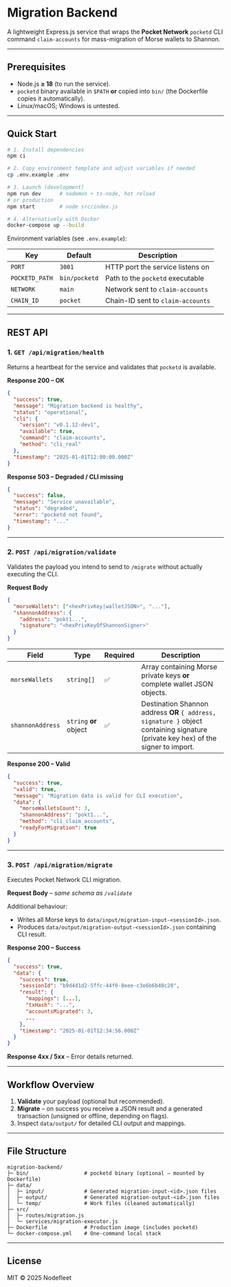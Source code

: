 # Migration Backend

A lightweight Express.js service that wraps the **Pocket Network** `pocketd` CLI command `claim-accounts` for mass-migration of Morse wallets to Shannon.

---

## Prerequisites

* Node.js **≥ 18** (to run the service).
* `pocketd` binary available in `$PATH` **or** copied into `bin/` (the Dockerfile copies it automatically).
* Linux/macOS; Windows is untested.

---

## Quick Start

```bash
# 1. Install dependencies
npm ci

# 2. Copy environment template and adjust variables if needed
cp .env.example .env

# 3. Launch (development)
npm run dev      # nodemon + ts-node, hot reload
# or production
npm start        # node src/index.js

# 4. Alternatively with Docker
docker-compose up --build
```

Environment variables (see `.env.example`):

| Key | Default | Description |
|-----|---------|-------------|
| `PORT` | `3001` | HTTP port the service listens on |
| `POCKETD_PATH` | `bin/pocketd` | Path to the `pocketd` executable |
| `NETWORK` | `main` | Network sent to `claim-accounts` |
| `CHAIN_ID` | `pocket` | Chain-ID sent to `claim-accounts` |

---

## REST API

### 1. `GET /api/migration/health`

Returns a heartbeat for the service and validates that `pocketd` is available.

**Response 200 – OK**
```json
{
  "success": true,
  "message": "Migration backend is healthy",
  "status": "operational",
  "cli": {
    "version": "v0.1.12-dev1",
    "available": true,
    "command": "claim-accounts",
    "method": "cli_real"
  },
  "timestamp": "2025-01-01T12:00:00.000Z"
}
```

**Response 503 – Degraded / CLI missing**
```json
{
  "success": false,
  "message": "Service unavailable",
  "status": "degraded",
  "error": "pocketd not found",
  "timestamp": "..."
}
```

---

### 2. `POST /api/migration/validate`

Validates the payload you intend to send to `/migrate` without actually executing the CLI.

**Request Body**
```json
{
  "morseWallets": ["<hexPrivKey|walletJSON>", "..."],
  "shannonAddress": {
    "address": "pokt1...",
    "signature": "<hexPrivKeyOfShannonSigner>"
  }
}
```

| Field | Type | Required | Description |
|-------|------|----------|-------------|
| `morseWallets` | `string[]` | ✅ | Array containing Morse private keys **or** complete wallet JSON objects. |
| `shannonAddress` | `string` **or** object | ✅ | Destination Shannon address **OR** `{ address, signature }` object containing signature (private key hex) of the signer to import. |

**Response 200 – Valid**
```json
{
  "success": true,
  "valid": true,
  "message": "Migration data is valid for CLI execution",
  "data": {
    "morseWalletsCount": 3,
    "shannonAddress": "pokt1...",
    "method": "cli_claim_accounts",
    "readyForMigration": true
  }
}
```

---

### 3. `POST /api/migration/migrate`

Executes Pocket Network CLI migration.

**Request Body** – *same schema as `/validate`*

Additional behaviour:
* Writes all Morse keys to `data/input/migration-input-<sessionId>.json`.
* Produces `data/output/migration-output-<sessionId>.json` containing CLI result.

**Response 200 – Success**
```json
{
  "success": true,
  "data": {
    "success": true,
    "sessionId": "b9d4d1d2-5ffc-44f0-8eee-c3e6b6b40c20",
    "result": {
      "mappings": [...],
      "txHash": "...",
      "accountsMigrated": 3,
      ...
    },
    "timestamp": "2025-01-01T12:34:56.000Z"
  }
}
```

**Response 4xx / 5xx** – Error details returned.

---

## Workflow Overview

1. **Validate** your payload (optional but recommended).  
2. **Migrate** – on success you receive a JSON result and a generated transaction (unsigned or offline, depending on flags).  
3. Inspect `data/output/` for detailed CLI output and mappings.

---

## File Structure

```
migration-backend/
├─ bin/                  # pocketd binary (optional – mounted by Dockerfile)
├─ data/
│  ├─ input/             # Generated migration-input-<id>.json files
│  ├─ output/            # Generated migration-output-<id>.json files
│  └─ temp/              # Work files (cleaned automatically)
├─ src/
│  ├─ routes/migration.js
│  └─ services/migration-executor.js
├─ Dockerfile            # Production image (includes pocketd)
└─ docker-compose.yml    # One-command local stack
```

---

## License

MIT © 2025 Nodefleet 